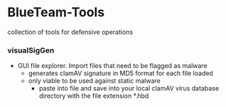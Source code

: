 # BlueTeam-Tools
collection of tools for defensive operations

### visualSigGen
* GUI file explorer. Import files that need to be flagged as malware
    * generates clamAV signature in MD5 format for each file loaded
    * only viable to be used against static malware
      * paste into file and save into your local clamAV virus database directory with the file extension *.hbd
